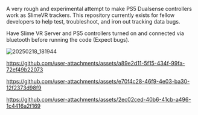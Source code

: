 A very rough and experimental attempt to make PS5 Dualsense controllers work as SlimeVR trackers.
This repository currently exists for fellow developers to help test, troubleshoot, and iron out tracking data bugs.

Have Slime VR Server and PS5 controllers turned on and connected via bluetooth before running the code (Expect bugs).

![20250218_181944](https://github.com/user-attachments/assets/0d0e687e-3ef1-42bc-8c37-9a5b58888fa7)

https://github.com/user-attachments/assets/a89e2d11-5f15-434f-99fa-72ef49b22073

https://github.com/user-attachments/assets/e70f4c28-46f9-4e03-ba30-12f2373d98f9

https://github.com/user-attachments/assets/2ec02ced-40b6-41cb-a496-1c4416a2f169

